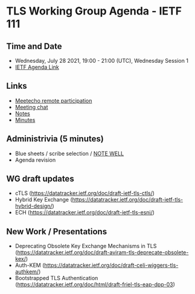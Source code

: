 # TLS Working Group Agenda - IETF 111

## Time and Date

* Wednesday, July 28 2021, 19:00 - 21:00 (UTC), Wednesday Session 1
* [IETF Agenda Link](https://datatracker.ietf.org/meeting/111/agenda/?show=tls)

## Links

* [Meetecho remote participation](https://meetings.conf.meetecho.com/ietf111/?group=tls&short=&item=1)
* [Meeting chat](xmpp:tls@jabber.ietf.org?join) 
* [Notes](https://codimd.ietf.org/notes-ietf-111-tls) 
* [Minutes](https://datatracker.ietf.org/doc/minutes-111-tls/)

## Administrivia (5 minutes)

* Blue sheets / scribe selection / [NOTE WELL](https://www.ietf.org/about/note-well.html) 
* Agenda revision

## WG draft updates

- cTLS (https://datatracker.ietf.org/doc/draft-ietf-tls-ctls/)
- Hybrid Key Exchange (https://datatracker.ietf.org/doc/draft-ietf-tls-hybrid-design/)
- ECH (https://datatracker.ietf.org/doc/draft-ietf-tls-esni/)

## New Work / Presentations

- Deprecating Obsolete Key Exchange Mechanisms in TLS (https://datatracker.ietf.org/doc/draft-aviram-tls-deprecate-obsolete-kex/)
- Auth-KEM (https://datatracker.ietf.org/doc/draft-celi-wiggers-tls-authkem/)
- Bootstrapped TLS Authentication (https://datatracker.ietf.org/doc/html/draft-friel-tls-eap-dpp-03)
